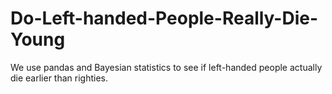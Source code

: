 # Do-Left-handed-People-Really-Die-Young
We use pandas and Bayesian statistics to see if left-handed people actually die earlier than righties.
